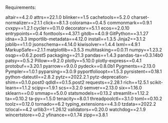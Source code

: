Requirements:

altair==4.2.0
attrs==22.1.0
blinker==1.5
cachetools==5.2.0
charset-normalizer==2.1.1
click==8.1.3
colorama==0.4.5
commonmark==0.9.1
cvxpy==1.2.1
cycler==0.11.0
decorator==5.1.1
ecos==2.0.10
entrypoints==0.4
fonttools==4.37.1
gitdb==4.0.9
GitPython==3.1.27
idna==3.3
importlib-metadata==4.12.0
install==1.3.5
Jinja2==3.1.2
joblib==1.1.0
jsonschema==4.14.0
kiwisolver==1.4.4
lxml==4.9.1
MarkupSafe==2.1.1
matplotlib==3.5.3
multitasking==0.0.11
numpy==1.23.2
osqp==0.6.2.post5
packaging==21.3
pandas==1.4.3
pandas-ta==0.3.14b0
patsy==0.5.2
Pillow==9.2.0
plotly==5.10.0
plotly-express==0.4.1
protobuf==3.20.1
pyarrow==9.0.0
pydeck==0.8.0b1
Pygments==2.13.0
Pympler==1.0.1
pyparsing==3.0.9
pyportfolioopt==1.5.3
pyrsistent==0.18.1
python-dateutil==2.8.2
pytz==2022.2.1
pytz-deprecation-shim==0.1.0.post0
qdldl==0.1.5.post2
requests==2.28.1
rich==12.5.1
scikit-learn==1.1.2
scipy==1.9.1
scs==3.2.0
semver==2.13.0
six==1.16.0
sklearn==0.0
smmap==5.0.0
statsmodels==0.13.2
streamlit==1.12.2
ta==0.10.2
ta-py==1.5.0
tenacity==8.0.1
threadpoolctl==3.1.0
toml==0.10.2
toolz==0.12.0
tornado==6.2
typing_extensions==4.3.0
tzdata==2022.2
tzlocal==4.2
urllib3==1.26.12
validators==0.20.0
watchdog==2.1.9
wincertstore==0.2
yfinance==0.1.74
zipp==3.8.1
